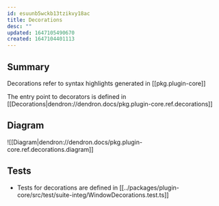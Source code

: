 ```yaml
---
id: esuunb5wckb13tzikvy18ac
title: Decorations
desc: ""
updated: 1647105490670
created: 1647104401113
---
```


## Summary

Decorations refer to syntax highlights generated in [[pkg.plugin-core]]

The entry point to decorators is defined in [[Decorations|dendron://dendron.docs/pkg.plugin-core.ref.decorations]]

## Diagram

![[Diagram|dendron://dendron.docs/pkg.plugin-core.ref.decorations.diagram]]

## Tests

- Tests for decorations are defined in [[../packages/plugin-core/src/test/suite-integ/WindowDecorations.test.ts]]
